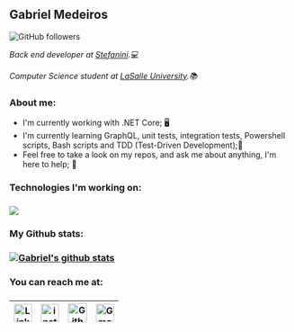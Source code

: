 ## Gabriel Medeiros

![GitHub followers](https://img.shields.io/github/followers/medeiros13?style=social)

<p><em>Back end developer at <a href="https://stefanini.com/en">Stefanini</a>.💻</em></p>
<p><em>Computer Science student at <a href="https://www.unilasalle.edu.br/canoas">LaSalle University</a>.📚</em></p>
<h3>About me:</h3>

* I'm currently working with .NET Core; 🖥️
* I'm currently learning GraphQL, unit tests, integration tests, Powershell scripts, Bash scripts and TDD (Test-Driven Development);📝
* Feel free to take a look on my repos, and ask me about anything, I'm here to help; 💬

<h3>Technologies I'm working on:<h3>
  
<a href="https://github.com/medeiros13">
  <img align="center" src="https://github-readme-stats.vercel.app/api/top-langs/?username=medeiros13&theme=dark&hide=PHP,CSS,Hack" />
</a>

<h3>My Github stats:<h3>
  
<a href="https://github.com/medeiros13">
 <img align="center" src="https://github-readme-stats.vercel.app/api?username=medeiros13&show_icons=true&theme=dark&count_private=true" alt="Gabriel's github stats"/>
</a>

<h3>You can reach me at:<h3>
  
| [<img src="https://github.com/TheDudeThatCode/TheDudeThatCode/blob/master/Assets/Linkedin.svg" alt="Linkedin Logo" width="32">](https://in.linkedin.com/in/gabriel-medeiros-b68285149) | [<img src="https://github.com/TheDudeThatCode/TheDudeThatCode/blob/master/Assets/Instagram.svg" alt="instagram logo" width="32">](https://www.instagram.com/medeirinhoss/)| [<img src="https://cdn.svgporn.com/logos/github-icon.svg" alt="Github logo" width="34">](https://github.com/medeiros13) | [<img src="https://github.com/TheDudeThatCode/TheDudeThatCode/blob/master/Assets/Gmail.svg" alt="Gmail logo" height="32">](mailto:gabrielmedeiros13122000@gmail.com)
|:---:|:---:|:---:|:---:|
